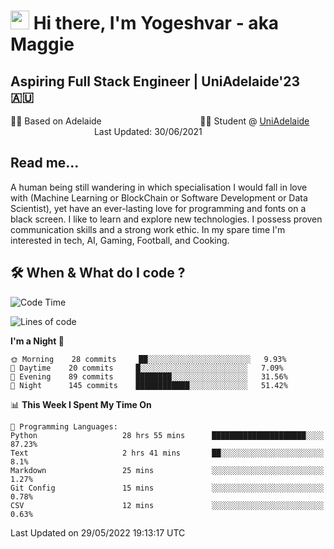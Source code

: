 <h1><img src="https://emojis.slackmojis.com/emojis/images/1531849430/4246/blob-sunglasses.gif?1531849430" width="30"/> Hi there, I'm Yogeshvar - aka Maggie</h1>

## Aspiring Full Stack Engineer | UniAdelaide'23 🇦🇺  
🏂🏻  Based on Adelaide &nbsp;&nbsp;&nbsp;&nbsp;&nbsp;&nbsp;&nbsp;&nbsp;&nbsp;&nbsp;&nbsp;&nbsp;&nbsp;&nbsp;&nbsp;&nbsp;&nbsp;&nbsp;&nbsp;&nbsp;&nbsp;&nbsp;&nbsp;&nbsp;&nbsp;&nbsp;&nbsp;&nbsp;&nbsp;&nbsp;&nbsp;&nbsp;&nbsp;&nbsp;&nbsp;&nbsp;&nbsp;&nbsp;&nbsp;👨‍💻 Student @ [UniAdelaide](https://www.adelaide.edu.au)   &nbsp;&nbsp;&nbsp;&nbsp;&nbsp;&nbsp;&nbsp;&nbsp;&nbsp;&nbsp;&nbsp;&nbsp;&nbsp;&nbsp;&nbsp;&nbsp;&nbsp;&nbsp;&nbsp;&nbsp;&nbsp;&nbsp;&nbsp;&nbsp;&nbsp;&nbsp;&nbsp;&nbsp;&nbsp;&nbsp;&nbsp;&nbsp; &nbsp;Last Updated: 30/06/2021

## Read me...

A human being still wandering in which specialisation I would fall in love with (Machine Learning or BlockChain or Software Development or Data Scientist), yet have an ever-lasting love for programming and fonts on a black screen. I like to learn and explore new technologies. I possess proven communication skills and a strong work ethic. In my spare time I'm interested in tech, AI, Gaming, Football, and Cooking.

## 🛠 When & What do I code ?  

<!--START_SECTION:waka-->
![Code Time](http://img.shields.io/badge/Code%20Time-1%2C549%20hrs%2023%20mins-blue)

![Lines of code](https://img.shields.io/badge/From%20Hello%20World%20I%27ve%20Written-2%20Million%20lines%20of%20code-blue)

**I'm a Night 🦉** 

```text
🌞 Morning    28 commits     ██░░░░░░░░░░░░░░░░░░░░░░░   9.93% 
🌆 Daytime    20 commits     █░░░░░░░░░░░░░░░░░░░░░░░░   7.09% 
🌃 Evening    89 commits     ████████░░░░░░░░░░░░░░░░░   31.56% 
🌙 Night      145 commits    ████████████░░░░░░░░░░░░░   51.42%

```


📊 **This Week I Spent My Time On** 

```text
💬 Programming Languages: 
Python                   28 hrs 55 mins      █████████████████████░░░░   87.23% 
Text                     2 hrs 41 mins       ██░░░░░░░░░░░░░░░░░░░░░░░   8.1% 
Markdown                 25 mins             ░░░░░░░░░░░░░░░░░░░░░░░░░   1.27% 
Git Config               15 mins             ░░░░░░░░░░░░░░░░░░░░░░░░░   0.78% 
CSV                      12 mins             ░░░░░░░░░░░░░░░░░░░░░░░░░   0.63%

```


 Last Updated on 29/05/2022 19:13:17 UTC
<!--END_SECTION:waka-->
